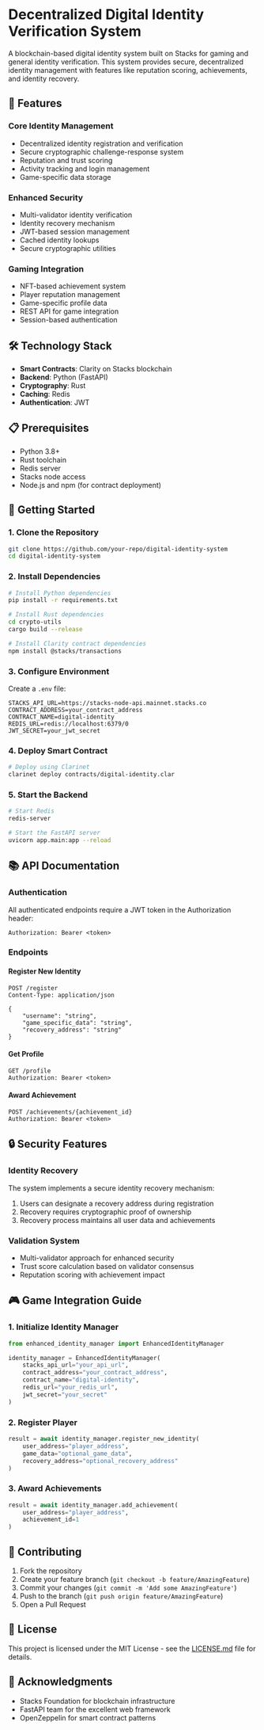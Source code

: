 # Decentralized Digital Identity Verification System

A blockchain-based digital identity system built on Stacks for gaming and general identity verification. This system provides secure, decentralized identity management with features like reputation scoring, achievements, and identity recovery.

## 🌟 Features

### Core Identity Management
- Decentralized identity registration and verification
- Secure cryptographic challenge-response system
- Reputation and trust scoring
- Activity tracking and login management
- Game-specific data storage

### Enhanced Security
- Multi-validator identity verification
- Identity recovery mechanism
- JWT-based session management
- Cached identity lookups
- Secure cryptographic utilities

### Gaming Integration
- NFT-based achievement system
- Player reputation management
- Game-specific profile data
- REST API for game integration
- Session-based authentication

## 🛠 Technology Stack

- **Smart Contracts**: Clarity on Stacks blockchain
- **Backend**: Python (FastAPI)
- **Cryptography**: Rust
- **Caching**: Redis
- **Authentication**: JWT

## 📋 Prerequisites

- Python 3.8+
- Rust toolchain
- Redis server
- Stacks node access
- Node.js and npm (for contract deployment)

## 🚀 Getting Started

### 1. Clone the Repository

```bash
git clone https://github.com/your-repo/digital-identity-system
cd digital-identity-system
```

### 2. Install Dependencies

```bash
# Install Python dependencies
pip install -r requirements.txt

# Install Rust dependencies
cd crypto-utils
cargo build --release

# Install Clarity contract dependencies
npm install @stacks/transactions
```

### 3. Configure Environment

Create a `.env` file:

```env
STACKS_API_URL=https://stacks-node-api.mainnet.stacks.co
CONTRACT_ADDRESS=your_contract_address
CONTRACT_NAME=digital-identity
REDIS_URL=redis://localhost:6379/0
JWT_SECRET=your_jwt_secret
```

### 4. Deploy Smart Contract

```bash
# Deploy using Clarinet
clarinet deploy contracts/digital-identity.clar
```

### 5. Start the Backend

```bash
# Start Redis
redis-server

# Start the FastAPI server
uvicorn app.main:app --reload
```

## 📚 API Documentation

### Authentication

All authenticated endpoints require a JWT token in the Authorization header:
```
Authorization: Bearer <token>
```

### Endpoints

#### Register New Identity
```http
POST /register
Content-Type: application/json

{
    "username": "string",
    "game_specific_data": "string",
    "recovery_address": "string"
}
```

#### Get Profile
```http
GET /profile
Authorization: Bearer <token>
```

#### Award Achievement
```http
POST /achievements/{achievement_id}
Authorization: Bearer <token>
```

## 🔒 Security Features

### Identity Recovery
The system implements a secure identity recovery mechanism:
1. Users can designate a recovery address during registration
2. Recovery requires cryptographic proof of ownership
3. Recovery process maintains all user data and achievements

### Validation System
- Multi-validator approach for enhanced security
- Trust score calculation based on validator consensus
- Reputation scoring with achievement impact

## 🎮 Game Integration Guide

### 1. Initialize Identity Manager
```python
from enhanced_identity_manager import EnhancedIdentityManager

identity_manager = EnhancedIdentityManager(
    stacks_api_url="your_api_url",
    contract_address="your_contract_address",
    contract_name="digital-identity",
    redis_url="your_redis_url",
    jwt_secret="your_secret"
)
```

### 2. Register Player
```python
result = await identity_manager.register_new_identity(
    user_address="player_address",
    game_data="optional_game_data",
    recovery_address="optional_recovery_address"
)
```

### 3. Award Achievements
```python
result = await identity_manager.add_achievement(
    user_address="player_address",
    achievement_id=1
)
```

## 🤝 Contributing

1. Fork the repository
2. Create your feature branch (`git checkout -b feature/AmazingFeature`)
3. Commit your changes (`git commit -m 'Add some AmazingFeature'`)
4. Push to the branch (`git push origin feature/AmazingFeature`)
5. Open a Pull Request

## 📄 License

This project is licensed under the MIT License - see the [LICENSE.md](LICENSE.md) file for details.

## 🙏 Acknowledgments

- Stacks Foundation for blockchain infrastructure
- FastAPI team for the excellent web framework
- OpenZeppelin for smart contract patterns
